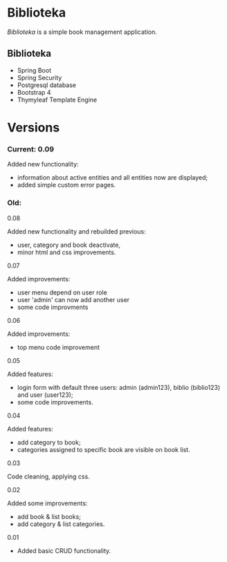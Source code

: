 # Biblioteka

*Biblioteka* is a simple book management application.


## Biblioteka

- Spring Boot
- Spring Security
- Postgresql database
- Bootstrap 4
- Thymyleaf Template Engine



# Versions
### Current:  0.09

Added new functionality: 
* information about active entities and all entities now are displayed;
* added simple custom error pages.


### Old:

0.08
              
Added new functionality and rebuilded previous: 
* user, category and book deactivate,
* minor html and css improvements.


0.07

Added improvements:
* user menu depend on user role
* user 'admin' can now add another user
* some code improvments


0.06

Added improvements:
* top menu code improvement


0.05

Added features:
* login form with default three users: admin (admin123), biblio (biblio123) and user (user123);
* some code improvements.



0.04

Added features:
* add category to book;
* categories assigned to specific book are visible on book list.


0.03

Code cleaning, applying css.


0.02 

Added some improvements:
* add book & list books;
* add category & list categories.

0.01
* Added basic CRUD functionality.
